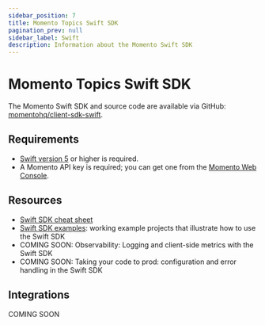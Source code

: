 ```yaml
---
sidebar_position: 7
title: Momento Topics Swift SDK
pagination_prev: null
sidebar_label: Swift
description: Information about the Momento Swift SDK
---
```


# Momento Topics Swift SDK

The Momento Swift SDK and source code are available via GitHub: [momentohq/client-sdk-swift](https://github.com/momentohq/client-sdk-swift).

## Requirements

- [Swift version 5](https://www.swift.org/install/) or higher is required.
- A Momento API key is required; you can get one from the [Momento Web Console](https://console.gomomento.com/).

## Resources

- [Swift SDK cheat sheet](./cheat-sheet.mdx)
- [Swift SDK examples](https://github.com/momentohq/client-sdk-swift/tree/main/Examples): working example projects that illustrate how to use the Swift SDK
- COMING SOON: Observability: Logging and client-side metrics with the Swift SDK
- COMING SOON: Taking your code to prod: configuration and error handling in the Swift SDK

## Integrations

COMING SOON
